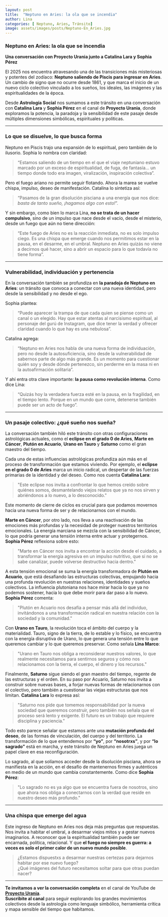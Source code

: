 ```yaml
---
layout: post
title:  "Neptuno en Aries: la ola que se incendia"
author: Lina
categories: [ Neptuno, Aries, Tránsito]
image: assets/images/posts/Neptuno-En_Aries.jpg
---
```

### Neptuno en Aries: la ola que se incendia  
**Una conversación con Proyecto Urania junto a Catalina Lara y Sophia Pérez**

El 2025 nos encuentra atravesando una de las transiciones más misteriosas y potentes del zodíaco: **Neptuno saliendo de Piscis para ingresar en Aries**. Un cambio de signo que no ocurre desde 1861, y que marca el inicio de un nuevo ciclo colectivo vinculado a los sueños, los ideales, las imágenes y las espiritualidades de la época.

Desde **Astrología Social** nos sumamos a este tránsito en una conversación con **Catalina Lara** y **Sophia Pérez** en el canal de **Proyecto Urania**, donde exploramos la potencia, la paradoja y la sensibilidad de este pasaje desde múltiples dimensiones simbólicas, espirituales y políticas.

---

### Lo que se disuelve, lo que busca forma

Neptuno en Piscis trajo una expansión de lo espiritual, pero también de lo ilusorio. Sophia lo nombra con claridad:  
> “Estamos saliendo de un tiempo en el que el viaje neptuniano estuvo marcado por un exceso de espiritualidad, de fuga, de fantasía… un tiempo donde todo era imagen, viralización, inspiración colectiva”.

Pero el fuego ariano no permite seguir flotando. Ahora la marea se vuelve chispa, impulso, deseo de manifestación. Catalina lo sintetiza así:  
> “Pasamos de la gran disolución pisciana a una energía que nos dice: *basta de tanto sueño, ¡hagamos algo con esto!*”.

Y sin embargo, como bien lo marca Lina, **no se trata de un hacer compulsivo**, sino de un impulso que nace desde el vacío, desde el misterio, desde un fuego que aún no tiene dirección:  
> “Este fuego de Aries no es la reacción inmediata, no es solo impulso ciego. Es una chispa que emerge cuando nos permitimos estar en la pausa, en el desarme, en el umbral. Neptuno en Aries quizás no viene a decirnos qué hacer, sino a abrir un espacio para lo que todavía no tiene forma”.

---

### Vulnerabilidad, individuación y pertenencia

En la conversación también se profundiza en **la paradoja de Neptuno en Aries**: un tránsito que convoca a conectar con una nueva identidad, pero desde la sensibilidad y no desde el ego.

Sophia plantea:  
> “Puede aparecer la trampa de que cada quien se piense como un canal o un elegido. Hay que estar atentas al narcisismo espiritual, al personaje del gurú de Instagram, que dice tener la verdad y ofrecer claridad cuando lo que hay es una nebulosa”.

Catalina agrega:  
> “Neptuno en Aries nos habla de una nueva forma de individuación, pero no desde la autosuficiencia, sino desde la vulnerabilidad de sabernos parte de algo más grande. Es un momento para cuestionar quién soy y desde dónde pertenezco, sin perderme en la masa ni en la autoafirmación solitaria”.

Y ahí entra otra clave importante: **la pausa como revolución interna**. Como dice Lina:  
> “Quizás hoy la verdadera fuerza esté en la pausa, en la fragilidad, en el tiempo lento. Porque en un mundo que corre, detenerse también puede ser un acto de fuego”.

---

### Un pasaje colectivo: ¿qué sueño nos sueña?

La conversación también hiló este tránsito con otras configuraciones astrológicas actuales, como el **eclipse en el grado 0 de Aries**, **Marte en Cáncer**, **Plutón en Acuario**, **Urano en Tauro** y **Saturno** como el gran maestro del tiempo. 

Cada una de estas influencias astrológicas profundiza aún más en el proceso de transformación que estamos viviendo. Por ejemplo, el **eclipse en el grado 0 de Aries** marca un inicio radical, un despertar de las fuerzas primarias de la identidad y del deseo. Como nos cuenta **Catalina Lara**: 

> "Este eclipse nos invita a confrontar lo que hemos creído sobre quiénes somos, desmantelando viejos relatos que ya no nos sirven y abriéndonos a lo nuevo, a lo desconocido."

Este momento de cierre de ciclos es crucial para que podamos movernos hacia una nueva forma de ser y de relacionarnos con el mundo. 

**Marte en Cáncer**, por otro lado, nos lleva a una reactivación de las emociones más profundas y la necesidad de proteger nuestros territorios emocionales. La energía marciana se mezcla con la sensibilidad de Cáncer, lo que podría generar una tensión interna entre actuar y protegernos. **Sophia Pérez** reflexiona sobre esto:

> "Marte en Cáncer nos invita a encontrar la acción desde el cuidado, a transformar la energía agresiva en un impulso nutritivo, que si no se sabe canalizar, puede volverse destructivo hacia dentro."

A esta tensión emocional se suma la energía transformadora de **Plutón en Acuario**, que está desafiando las estructuras colectivas, empujando hacia una profunda revolución en nuestras relaciones, identidades y sueños colectivos. La influencia plutoniana nos hace mirar hacia lo que ya no podemos sostener, hacia lo que debe morir para dar paso a lo nuevo. **Sophia Pérez** comenta:

> "Plutón en Acuario nos desafía a pensar más allá del individuo, invitándonos a una transformación radical en nuestra relación con la sociedad y la comunidad."

Con **Urano en Tauro**, la revolución toca el ámbito del cuerpo y la materialidad. Tauro, signo de la tierra, de lo estable y lo físico, se encuentra con la energía disruptiva de Urano, lo que genera una tensión entre lo que queremos cambiar y lo que queremos preservar. Como señala **Lina Marco**:

> "Urano en Tauro nos obliga a reconsiderar nuestros valores, lo que realmente necesitamos para sentirnos seguros y cómo nos relacionamos con la tierra, el cuerpo, el dinero y los recursos."

Finalmente, **Saturno** sigue siendo el gran maestro del tiempo, regente de las estructuras y el orden. En su paso por Acuario, Saturno nos invita a construir sobre nuevas bases, a forjar nuevas formas de relacionarnos con el colectivo, pero también a cuestionar las viejas estructuras que nos limitan. **Catalina Lara** lo expresa así:

> "Saturno nos pide que tomemos responsabilidad por la nueva sociedad que queremos construir, pero también nos señala que el proceso será lento y exigente. El futuro es un trabajo que requiere disciplina y paciencia."

Todo esto parece señalar que estamos ante una **mutación profunda del deseo**, de las formas de vinculación, del cuerpo y del territorio. La transformación de lo que entendemos por **“yo”**, por **“nosotrxs”**, y por **“lo sagrado”** está en marcha, y este tránsito de Neptuno en Aries juega un papel clave en esa reconfiguración.

Lo sagrado, al que solíamos acceder desde la disolución pisciana, ahora se manifiesta en la acción, en el desafío de mantenernos firmes y auténticos en medio de un mundo que cambia constantemente. Como dice **Sophia Pérez**:

> "Lo sagrado no es ya algo que se encuentra fuera de nosotros, sino que ahora nos obliga a conectarnos con la verdad que reside en nuestro deseo más profundo."

---

### Una chispa que emerge del agua

Este ingreso de Neptuno en Aries nos deja más preguntas que respuestas. Nos invita a habitar el umbral, a desarmar viejos mitos y a gestar nuevos imaginarios. A reconocer que la espiritualidad también puede ser encarnada, política, relacional. Y que **el fuego no siempre es guerra: a veces es solo el primer calor de un nuevo mundo posible**.

> ¿Estamos dispuestxs a desarmar nuestras certezas para dejarnos habitar por ese nuevo fuego?  
> ¿Qué imágenes del futuro necesitamos soltar para que otras puedan nacer?

---

**Te invitamos a ver la conversación completa** en el canal de YouTube de [**Proyecto Urania**](https://www.youtube.com/@ProyectoUrania).  
**Suscribite al canal** para seguir explorando los grandes movimientos colectivos desde la astrología como lenguaje simbólico, herramienta crítica y mapa sensible del tiempo que habitamos.
